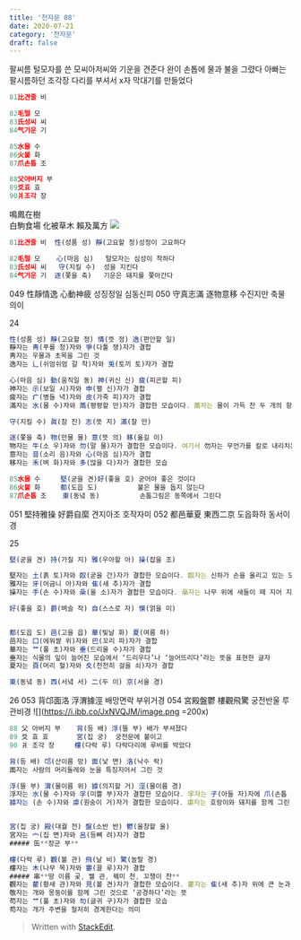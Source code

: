 ```yaml
---
title: '천자문 08'
date: 2020-07-21
category: '천자문'
draft: false
---
```


팔씨름
털모자를 쓴 모씨아저씨와 기운을 견준다
완이 손톱에 물과 불을 그렸다
아빠는 팔시름하던 조각장 다리를 부셔서  x자 막대기를 만들었다
```js
81比견줄 비

82毛털 모
83氏성씨 씨
84气기운 기

85水물 수
86火불 화
87爪손톱 조

88父아버지 부
89爻효 효
90爿조각 장
```

鳴鳳在樹  
白駒食場
化被草木
賴及萬方
![](https://i.ibb.co/HG896Z8/image.png)
```js
81比견줄 비  性(성품 성) 靜(고요할 정)성정이 고요하다

82毛털 모    心(마음 심)   털모자는 심성이 착하다
83氏성씨 씨   守(지킬 수)  성을 지킨다
84气기운 기  逐(쫓을 축)   기운은 돼지를 쫓아간다
```

049 性靜情逸 心動神疲 성징정일 심동신피
050 守真志滿 逐物意移 수진지만 축물의이

24
```js
性(성품 성) 靜(고요할 정) 情(뜻 정) 逸(편안할 일)
靜자는 靑(푸를 청)자와 爭(다툴 쟁)자가 결합
靑자는 우물과 초목을 그린 것
逸자는 辶(쉬엄쉬엄 갈 착)자와 兎(토끼 토)자가 결합

心(마음 심) 動(움직일 동) 神(귀신 신) 疲(피곤할 피)
神자는 示(보일 시)자와 申(펼 신)자가 결합
疲자는 疒(병들 녁)자와 皮(가죽 피)자가 결합
滿자는 水(물 수)자와 㒼(평평할 만)자가 결합한 모습이다. 㒼자는 물이 가득 찬 두 개의 항아리를 끈으로 묶어 놓은 모습을 그린 것

守(지킬 수) 眞(참 진) 志(뜻 지) 滿(찰 만)

逐(쫓을 축) 物(만물 물) 意(뜻 의) 移(옮길 이)
物자는 牛(소 우)자와 勿(말 물)자가 결합한 모습이다. 여기서 勿자는 무언가를 칼로 내리치는 모습
意자는 音(소리 음)자와 心(마음 심)자가 결합
移자는 禾(벼 화)자와 多(많을 다)자가 결합한 모습
```
```js
85水물 수     堅(굳을 견)好(좋을 호) 굳어야 좋은 것이다
86火불 화     都(도읍 도)          불은 물을 돕지 않는다
87爪손톱 조    東(동녘 동)          손톱그림은 동쪽에서 그린다
```
051 堅持雅操 好爵自縻 견지아조 호작자미
052 都邑華夏 東西二京  도읍화하 동서이경

25
```js
堅(굳을 견) 持(가질 지) 雅(우아할 아) 操(잡을 조)

堅자는 土(흙 토)자와 臤(굳을 간)자가 결합한 모습이다. 臤자는 신하가 손을 올리고 있는 모습
雅자는 牙(어금니 아)자와 隹(새 추)자가 결합
操자는 手(손 수)자와 喿(울 소)자가 결합한 모습이다. 喿자는 나무 위에 새들이 떼 지어 지저귀는 모습

好(좋을 호) 爵(벼슬 작) 自(스스로 자) 慔(얽을 미)


都(도읍 도) 邑(고을 읍) 華(빛날 화) 夏(여름 하)
邑자는 囗(에워쌀 위)자와 巴(꼬리 파)자가 결합
華자는 艹(풀 초)자와 垂(드리울 수)자가 결합
垂자는 식물의 잎이 늘어진 모습에서 ‘드리우다’나 ‘늘어뜨리다’라는 뜻을 표현한 글자
夏자는 頁(머리 혈)자와 夊(천천히 걸을 쇠)자가 결합

東(동녘 동) 西(서녘 서) 二(두 이) 京(서울 경)

```

26
 053 背邙面洛 浮渭據涇  배망면락 부위거경
 054 宮殿盤鬱 樓觀飛驚 궁전반울  루관비경
 ![](https://i.ibb.co/JxNVQJM/image.png =200x)
```js
88 父 아버지 부    背(등 배) 浮(뜰 부) 배가 부셔졌다
89 爻 효 효       宮(집 궁)  궁전문에 붙이고 
90 爿 조각 장     樓(다락 루) 다락다리에 루비를 박았다
```
```js
背(등 배) 邙(산이름 망) 面(낯 면) 洛(낙수 락)
面자는 사람의 머리둘레와 눈을 특징지어서 그린 것

浮(뜰 부) 渭(물이름 위) 據(의지할 거) 涇(물이름 경)
浮자는 水(물 수)자와 孚(미쁠 부)자가 결합한 모습이다. 孚자는 子(아들 자)자에 爪(손톱 조)자가 결합
據자는 (손 수)자와 豦(원숭이 거)자가 결합한 모습이다. 豦자는 호랑이와 돼지를 함께 그린 것으로 본래는 ‘멧돼지’를 뜻


宮(집 궁) 殿(대궐 전) 盤(소반 반) 鬱(울창할 울)
宮자는 宀(집 면)자와 呂(등뼈 려)자가 결합
##### 缶**장군 부**

樓(다락 루) 觀(볼 관) 飛(날 비) 驚(놀랄 경)
樓자는 木(나무 목)자와 婁(끌 루)자가 결합
##### 串**땅 이름 곶, 꿸 관, 꿰미 천, 꼬챙이 찬**
觀자는 雚(황새 관)자와 見(볼 견)자가 결합한 모습이다. 雚자는 隹(새 추)자 위에 큰 눈과 눈썹을 그린 것으로 ‘황새’라는 뜻
敬자는 개와 몽둥이를 함께 그린 것으로 ‘공경하다’라는 뜻
苟자는 艹(풀 초)자와 句(글귀 구)자가 결합한 모습
苟자는 개가 주변을 철저히 경계한다는 의미
```
> Written with [StackEdit](https://stackedit.io/).

<!--stackedit_data:
eyJoaXN0b3J5IjpbLTQzOTE3MTgwOCw2MjQxOTM2MjMsMTI0OT
Y0MzA4LDcyMjE1ODI1NywtMzc2Mzg4OTQ1LDEzODE1NTA3Miwt
MjAzMjE4NDY0NywtMzU4NDEyMTA5LDE3NjIzMzE5NDYsMTk4NT
U2NjkxOCwxNzA2NDMyMDI3LC01NDc2NTIzMDcsLTM3NDMxMTIx
OSwyMDQ2NzQ2NjkwLC0xOTYyODE1NjU3LDE4OTUxMTU4NDksLT
E3NjY1NjM1NzAsODUxNzM4NTM2LC0xNzUxNTE4Mzg0LDQ1ODQx
MDMxOV19
-->
